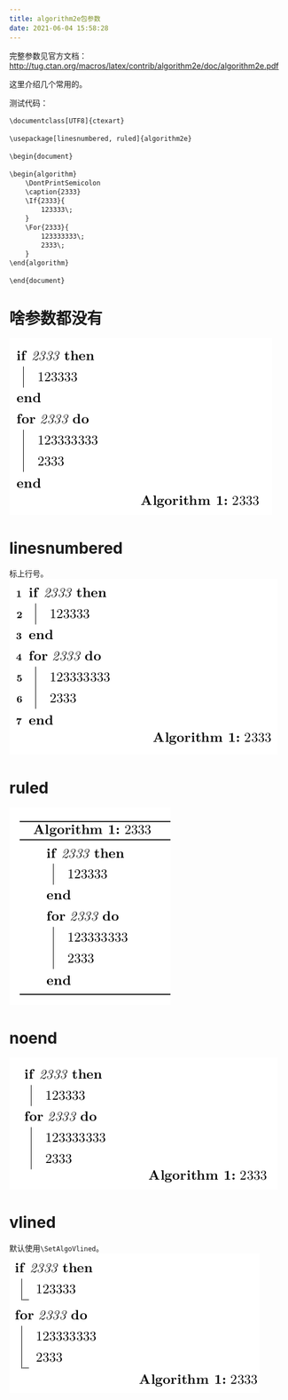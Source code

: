 ```yaml
---
title: algorithm2e包参数
date: 2021-06-04 15:58:28
---
```


完整参数见官方文档：<http://tug.ctan.org/macros/latex/contrib/algorithm2e/doc/algorithm2e.pdf>

这里介绍几个常用的。

测试代码：
```shell
\documentclass[UTF8]{ctexart}

\usepackage[linesnumbered, ruled]{algorithm2e}

\begin{document}

\begin{algorithm}
	\DontPrintSemicolon
	\caption{2333}
	\If{2333}{
		123333\;
	}
	\For{2333}{
		123333333\;
		2333\;
	}
\end{algorithm}

\end{document}
```

# 啥参数都没有
![在这里插入图片描述](algorithm2e包参数/2021060415492676.png)

# linesnumbered
标上行号。
![在这里插入图片描述](algorithm2e包参数/20210604155025191.png)
# ruled
![在这里插入图片描述](algorithm2e包参数/20210604155102628.png)


# noend
![在这里插入图片描述](algorithm2e包参数/20210604155153346.png)
# vlined
默认使用```\SetAlgoVlined```。
![在这里插入图片描述](algorithm2e包参数/20210604155640722.png)
